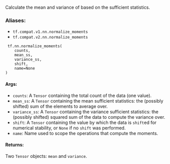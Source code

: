 Calculate the mean and variance of based on the sufficient statistics.
### Aliases:
- `tf.compat.v1.nn.normalize_moments`
- `tf.compat.v2.nn.normalize_moments`

```
 tf.nn.normalize_moments(
    counts,
    mean_ss,
    variance_ss,
    shift,
    name=None
)
```
#### Args:
- `counts`: A `Tensor` containing the total count of the data (one value).
- `mean_ss`: A `Tensor` containing the mean sufficient statistics: the (possibly shifted) sum of the elements to average over.
- `variance_ss`: A `Tensor` containing the variance sufficient statistics: the (possibly shifted) squared sum of the data to compute the variance over.
- `shift`: A `Tensor` containing the value by which the data is `shift`ed for numerical stability, or `None` if no `shift` was performed.
- `name`: Name used to scope the operations that compute the moments.
#### Returns:
Two `Tensor` objects: `mean` and `variance`.
